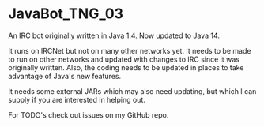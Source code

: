 # JavaBot_TNG_03

An IRC bot originally written in Java 1.4. Now updated to Java 14.

It runs on IRCNet but not on many other networks yet.
It needs to be made to run on other networks and updated with changes to IRC since it was originally written.
Also, the coding needs to be updated in places to take advantage of Java's new features.

It needs some external JARs which may also need updating, but which I can supply if you are interested in helping out.

For TODO's check out issues on my GitHub repo.


